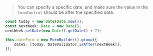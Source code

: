 
> You can specify a specific date, and make sure the value in the `formControl` should be after the specified date.

```typescript
const today = new Date(Date.now());
const nextWeek: Date = new Date();
nextWeek.setDate(new Date().getDate() + 7);

this.dateForm = new FormBuilder().group({
    date5: [today, DateValidator.isAfter(nextWeek)],
});
```
